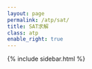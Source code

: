```yaml
---
layout: page
permalink: /atp/sat/
title: SAT求解
class: atp
enable_right: true
---
```

{% include sidebar.html %}